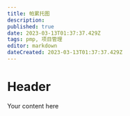 ```yaml
---
title: 帕累托图
description: 
published: true
date: 2023-03-13T01:37:37.429Z
tags: pmp, 项目管理
editor: markdown
dateCreated: 2023-03-13T01:37:37.429Z
---
```


# Header
Your content here